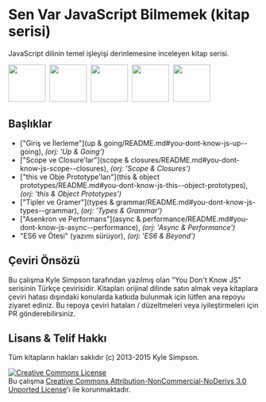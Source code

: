 # Sen Var JavaScript Bilmemek (kitap serisi)

JavaScript dilinin temel işleyişi derinlemesine inceleyen kitap serisi.

<a href="up & going/README.md"><img src="up %26 going/cover.jpg" width="75"></a>&nbsp;
<a href="scope & closures/README.md"><img src="scope %26 closures/cover.jpg" width="75"></a>&nbsp;
<a href="this & object prototypes/README.md"><img src="this %26 object prototypes/cover.jpg" width="75"></a>&nbsp;
<a href="types & grammar/README.md"><img src="types %26 grammar/cover.jpg" width="75"></a>&nbsp;
<a href="async & performance/README.md"><img src="async %26 performance/cover.jpg" width="75"></a>&nbsp;

## Başlıklar

* ["Giriş ve İlerleme"](up & going/README.md#you-dont-know-js-up--going), *(orj: 'Up & Going')*
* ["Scope ve Closure'lar"](scope & closures/README.md#you-dont-know-js-scope--closures), *(orj: 'Scope & Closures')*
* ["this ve Obje Prototype'ları"](this & object prototypes/README.md#you-dont-know-js-this--object-prototypes), *(orj: 'this & Object Prototypes')*
* ["Tipler ve Gramer"](types & grammar/README.md#you-dont-know-js-types--grammar), *(orj: 'Types & Grammar')*
* ["Asenkron ve Performans"](async & performance/README.md#you-dont-know-js-async--performance), *(orj: 'Async & Performance')*
* "ES6 ve Ötesi" (yazımı sürüyor), *(orj: 'ES6 & Beyond')* 

## Çeviri Önsözü

Bu çalışma Kyle Simpson tarafından yazılmış olan "You Don't Know JS" serisinin Türkçe çevirisidir. Kitapları orijinal dilinde satın almak veya kitaplara çeviri hatası dışındaki konularda katkıda bulunmak için lütfen ana repoyu ziyaret ediniz. Bu repoya çeviri hataları / düzeltmeleri veya iyileştirmeleri için PR gönderebilirsiniz. 

## Lisans & Telif Hakkı

Tüm kitapların hakları saklıdır (c) 2013-2015 Kyle Simpson.

<a rel="license" href="http://creativecommons.org/licenses/by-nc-nd/3.0/"><img alt="Creative Commons License" style="border-width:0" src="https://i.creativecommons.org/l/by-nc-nd/3.0/88x31.png" /></a><br />Bu çalışma <a rel="license" href="http://creativecommons.org/licenses/by-nc-nd/3.0/">Creative Commons Attribution-NonCommercial-NoDerivs 3.0 Unported License</a>'ı ile korunmaktadır.
